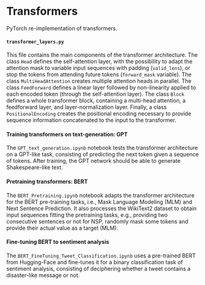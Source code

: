 # Transformers

PyTorch re-implementation of transformers. 

#### `transformer_layers.py`
This file contains the main components of the transformer architecture.
The class `Head` defines the self-attention layer, with the possibility to adapt the attention mask to variable input sequences with padding (`valid_lens`), or stop the tokens from attending future tokens (`forward_mask` variable). 
The class `MultiHeadAttention` creates multiple attention heads in parallel. 
The class `FeedForward` defines a linear layer followed by non-linearity applied to each encoded token (through the self-attention layer). 
The class `Block` defines a whole transformer block, containing a multi-head attention, a feedforward layer, and layer-normalization layer. 
Finally, a class `PositionalEncoding` creates the positional encoding necessary to provide sequence information concatenated to the input to the transformer.

#### Training transformers on text-generation: GPT
The `GPT_text_generation.ipynb` notebook tests the transformer architecture on a GPT-like task, consisting of predicting the next token given a sequence of tokens. After training, the GPT network should be able to generate Shakespeare-like text. 

#### Pretraining transformers: BERT 
The `BERT_Pretraining.ipynb` notebook adapts the transformer architecture for the BERT pre-training tasks, i.e., Mask Language Modeling (MLM) and Next Sentence Prediction. It also processes the WikiText2 dataset to obtain input sequences fitting the pretraining tasks, e.g., providing two consecutive sentences or not for NSP, randomly mask some tokens and provide their actual value as a target (MLM). 

#### Fine-tuning BERT to sentiment analysis
The `BERT_FineTuning_Tweet_Classification.ipynb` uses a pre-trained BERT from Hugging-Face and fine-tunes it for a binary classification task of sentiment analysis, consisting of deciphering whether a tweet contains a disaster-like message or not. 









